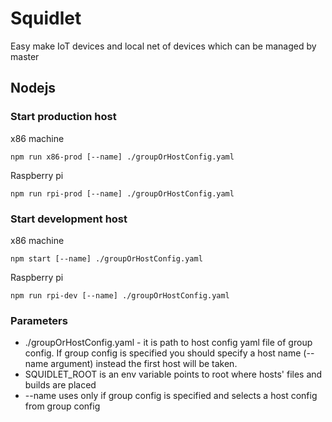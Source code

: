 # Squidlet

Easy make IoT devices and local net of devices which can be managed by master


## Nodejs
 
### Start production host

x86 machine

    npm run x86-prod [--name] ./groupOrHostConfig.yaml
    
Raspberry pi

    npm run rpi-prod [--name] ./groupOrHostConfig.yaml

### Start development host
 
x86 machine

    npm start [--name] ./groupOrHostConfig.yaml
    
Raspberry pi

    npm run rpi-dev [--name] ./groupOrHostConfig.yaml

### Parameters

* ./groupOrHostConfig.yaml - it is path to host config yaml file of group config.
  If group config is specified you should specify a host name (--name argument)
  instead the first host will be taken.
* SQUIDLET_ROOT is an env variable points to root where hosts' files and builds are placed
* --name uses only if group config is specified
  and selects a host config from group config

